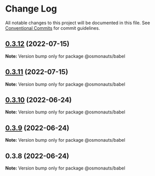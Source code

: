 # Change Log

All notable changes to this project will be documented in this file.
See [Conventional Commits](https://conventionalcommits.org) for commit guidelines.

## [0.3.12](https://github.com/osmosis-labs/telescope/compare/@osmonauts/babel@0.3.11...@osmonauts/babel@0.3.12) (2022-07-15)

**Note:** Version bump only for package @osmonauts/babel





## [0.3.11](https://github.com/osmosis-labs/telescope/compare/@osmonauts/babel@0.3.10...@osmonauts/babel@0.3.11) (2022-07-15)

**Note:** Version bump only for package @osmonauts/babel





## [0.3.10](https://github.com/osmosis-labs/telescope/compare/@osmonauts/babel@0.3.9...@osmonauts/babel@0.3.10) (2022-06-24)

**Note:** Version bump only for package @osmonauts/babel





## [0.3.9](https://github.com/osmosis-labs/telescope/compare/@osmonauts/babel@0.3.8...@osmonauts/babel@0.3.9) (2022-06-24)

**Note:** Version bump only for package @osmonauts/babel





## 0.3.8 (2022-06-24)

**Note:** Version bump only for package @osmonauts/babel
